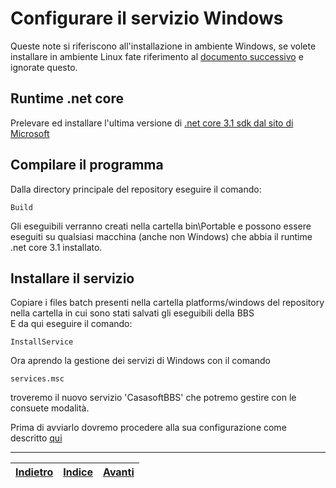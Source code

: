 # Configurare il servizio Windows

Queste note si riferiscono all'installazione in ambiente Windows,
se volete installare in ambiente Linux fate riferimento al [documento successivo](linux.md)
e ignorate questo.

## Runtime .net core

Prelevare ed installare l'ultima versione di [.net core 3.1 sdk dal sito di Microsoft](https://dotnet.microsoft.com/download/dotnet-core/3.1)

## Compilare il programma

Dalla directory principale del repository eseguire il comando:

```
Build
```

Gli eseguibili verranno creati nella cartella bin\Portable e possono essere eseguiti su qualsiasi macchina
(anche non Windows) che abbia il runtime .net core 3.1 installato.

## Installare il servizio

Copiare i files batch presenti nella cartella platforms/windows del repository nella cartella in cui sono stati salvati gli eseguibili della BBS  
E da qui eseguire il comando:

```
InstallService
```

Ora aprendo la gestione dei servizi di Windows con il comando

```
services.msc
```

troveremo il nuovo servizio 'CasasoftBBS' che potremo gestire con le consuete modalità.

Prima di avviarlo dovremo procedere alla sua configurazione come descritto [qui](config.md)

---

|[Indietro](database.md)|[Indice](index.md)|[Avanti](linux.md)|  
|---|---|---|
